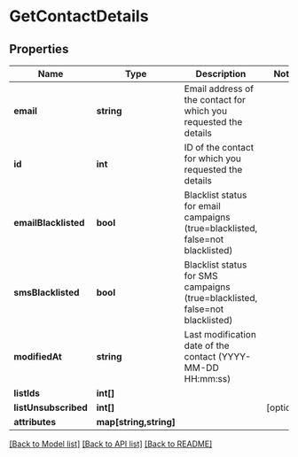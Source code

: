 # GetContactDetails

## Properties
Name | Type | Description | Notes
------------ | ------------- | ------------- | -------------
**email** | **string** | Email address of the contact for which you requested the details | 
**id** | **int** | ID of the contact for which you requested the details | 
**emailBlacklisted** | **bool** | Blacklist status for email campaigns (true&#x3D;blacklisted, false&#x3D;not blacklisted) | 
**smsBlacklisted** | **bool** | Blacklist status for SMS campaigns (true&#x3D;blacklisted, false&#x3D;not blacklisted) | 
**modifiedAt** | **string** | Last modification date of the contact (YYYY-MM-DD HH:mm:ss) | 
**listIds** | **int[]** |  | 
**listUnsubscribed** | **int[]** |  | [optional] 
**attributes** | **map[string,string]** |  | 

[[Back to Model list]](../../README.md#documentation-for-models) [[Back to API list]](../../README.md#documentation-for-api-endpoints) [[Back to README]](../../README.md)


